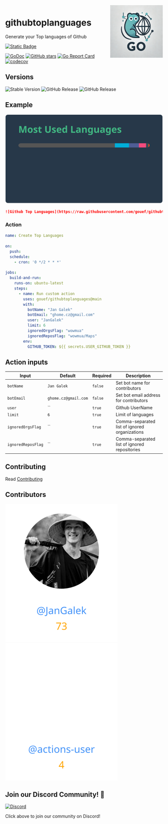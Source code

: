 <img align=right width="168" src="docs/gouef_logo.png">

# githubtoplanguages
Generate your Top languages of Github

[![Static Badge](https://img.shields.io/badge/Github-gouef%2Fgithubtoplanguages-blue?style=for-the-badge&logo=github&link=github.com%2Fgouef%2Fgithubtoplanguages)](https://github.com/gouef/githubtoplanguages)

[![GoDoc](https://pkg.go.dev/badge/github.com/gouef/githubtoplanguages.svg)](https://pkg.go.dev/github.com/gouef/githubtoplanguages)
[![GitHub stars](https://img.shields.io/github/stars/gouef/githubtoplanguages?style=social)](https://github.com/gouef/githubtoplanguages/stargazers)
[![Go Report Card](https://goreportcard.com/badge/github.com/gouef/githubtoplanguages)](https://goreportcard.com/report/github.com/gouef/githubtoplanguages)
[![codecov](https://codecov.io/github/gouef/githubtoplanguages/branch/main/graph/badge.svg?token=YUG8EMH6Q8)](https://codecov.io/github/gouef/githubtoplanguages)

## Versions
![Stable Version](https://img.shields.io/github/v/release/gouef/githubtoplanguages?label=Stable&labelColor=green)
![GitHub Release](https://img.shields.io/github/v/release/gouef/githubtoplanguages?label=RC&include_prereleases&filter=*rc*&logoSize=diago)
![GitHub Release](https://img.shields.io/github/v/release/gouef/githubtoplanguages?label=Beta&include_prereleases&filter=*beta*&logoSize=diago)


## Example

![Github Top Languages](https://raw.githubusercontent.com/gouef/githubtoplanguages/refs/heads/main/toplanguages.svg)

```markdown
![Github Top Languages](https://raw.githubusercontent.com/gouef/githubtoplanguages/refs/heads/main/toplanguages.svg)
```

### Action

```yaml
name: Create Top Languages

on:
  push:
  schedule:
    - cron: '0 */2 * * *'

jobs:
  build-and-run:
    runs-on: ubuntu-latest
    steps:
      - name: Run custom action
        uses: gouef/githubtoplanguages@main
        with:
          botName: "Jan Galek"
          botEmail: "ghome.cz@gmail.com"
          user: "JanGalek"
          limit: 6
          ignoredOrgsFlag: "wowmua"
          ignoredReposFlag: "wowmua/Maps"
        env:
          GITHUB_TOKEN: ${{ secrets.USER_GITHUB_TOKEN }}
```

## Action inputs

| Input                       | Default             | Required | Description                                  |
|-----------------------------|---------------------|----------|----------------------------------------------|
| `botName`                   | `Jan Galek`    | `false`  | Set bot name for contributors        |
| `botEmail`                  | `ghome.cz@gmail.com` | `false`  | Set bot email address for contributors       |
| `user` | ``                  | `true`   | Github UserName       |
| `limit`          | `6`                 | `true`   | Limit of languages             |
| `ignoredOrgsFlag`                 | ``   | `true`   | Comma-separated list of ignored organizations  |
| `ignoredReposFlag`                 | ``   | `true`   | Comma-separated list of ignored repositories  |


## Contributing

Read [Contributing](CONTRIBUTING.md)

## Contributors

<div>
<span>
  <a href="https://github.com/JanGalek"><img src="https://raw.githubusercontent.com/gouef/githubtoplanguages/refs/heads/contributors-svg/.github/contributors/JanGalek.svg" alt="JanGalek" /></a>
</span>
<span>
  <a href="https://github.com/actions-user"><img src="https://raw.githubusercontent.com/gouef/githubtoplanguages/refs/heads/contributors-svg/.github/contributors/actions-user.svg" alt="actions-user" /></a>
</span>
</div>

## Join our Discord Community! 🎉

[![Discord](https://img.shields.io/discord/1334331501462163509?style=for-the-badge&logo=discord&logoColor=white&logoSize=auto&label=Community%20discord&labelColor=blue&link=https%3A%2F%2Fdiscord.gg%2FwjGqeWFnqK
)](https://discord.gg/wjGqeWFnqK)

Click above to join our community on Discord!
